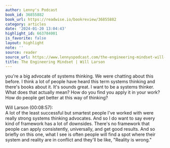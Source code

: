 ```yaml
---
author: Lenny's Podcast
book_id: 36855882
book_url: https://readwise.io/bookreview/36855882
category: articles
date: '2024-01-20 13:04:43'
highlight_id: 663784001
is_favorite: false
layout: highlight
note: ''
source: reader
source_url: https://www.lennyspodcast.com/the-engineering-mindset-will-larson-carta-stripe-uber-calm-digg/
title: The Engineering Mindset | Will Larson
---
```


you're a big advocate of systems thinking. We were chatting about this before. I think a lot of people have heard this term systems thinking and there's books about it. It's sounds great. I want to be a systems thinker. What does that actually mean? How do you find you apply it in your work? How do people get better at this way of thinking?

Will Larson (00:08:57):  
A lot of the least successful but smartest people I've worked with were really strong systems thinking advocates. And so I do want to say every kind of framework has a lot of downsides. There's no framework that people can apply consistently, universally, and get good results. And so briefly on this one, what I see is often people will find a spot where their system and reality are in conflict and they'll be like, "Reality is wrong."